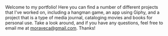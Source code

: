 Welcome to my portfolio! Here you can find a number of different projects that I've worked on, including a hangman game, an app using Giphy, and a project that is a type of media journal, cataloging movies and books for personal use. Take a look around, and if you have any questions, feel free to email me at moraveca@gmail.com. Thanks!